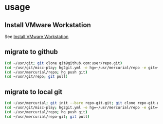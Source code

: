 # usage

## Install VMware Workstation

See [Install VMware Workstation](install-vmware-workstation.md)

## migrate to github

```bash
(cd ~/usr/git; git clone git@github.com:user/repo.git)
(cd ~/usr/git/misc-play; hg2git.yml -e hg=~/usr/mercurial/repo -e git=~/usr/git/repo -D)
(cd ~/usr/mercurial/repo; hg push git)
(cd ~/usr/git/repo; git pull)
```

## migrate to local git

```bash
(cd ~/usr/mercurial; git init --bare repo-git.git; git clone repo-git.git)
(cd ~/usr/git/misc-play; hg2git.yml -e hg=~/usr/mercurial/repo -e git=~/usr/mercurial/repo-git -D)
(cd ~/usr/mercurial/repo; hg push git)
(cd ~/usr/mercurial/repo-git; git pull)
```
